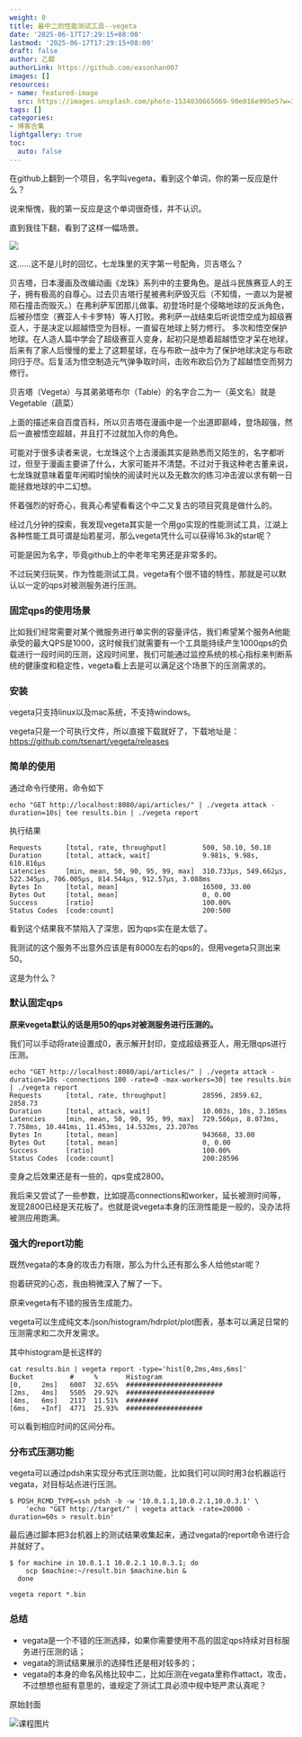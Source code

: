 ```yaml
---
weight: 0
title: 最中二的性能测试工具--vegeta
date: '2025-06-17T17:29:15+08:00'
lastmod: '2025-06-17T17:29:15+08:00'
draft: false
author: 乙醇
authorLink: https://github.com/easonhan007
images: []
resources:
- name: featured-image
  src: https://images.unsplash.com/photo-1534030665069-90e016e995e5?w=300
tags: []
categories:
- 博客合集
lightgallery: true
toc:
  auto: false
---
```




在github上翻到一个项目，名字叫vegeta，看到这个单词，你的第一反应是什么？

说来惭愧，我的第一反应是这个单词很奇怪，并不认识。

直到我往下翻，看到了这样一幅场景。

![](https://camo.githubusercontent.com/faf9be097f4731212debdd24210c750b2dc276d0a17df19c6a8ac026427c09e9/687474703a2f2f666330392e64657669616e746172742e6e65742f667334392f692f323030392f3139382f632f632f73736a325f7665676574615f62795f7472756e6b7332342e6a7067)

这......这不是儿时的回忆，七龙珠里的天字第一号配角，贝吉塔么？

贝吉塔，日本漫画及改编动画《龙珠》系列中的主要角色。是战斗民族赛亚人的王子，拥有极高的自尊心。过去贝吉塔行星被弗利萨毁灭后（不知情，一直以为是被陨石撞击而毁灭。）在弗利萨军团那儿做事。初登场时是个侵略地球的反派角色，后被孙悟空（赛亚人卡卡罗特）等人打败。弗利萨一战结束后听说悟空成为超级赛亚人，于是决定以超越悟空为目标，一直留在地球上努力修行。
多次和悟空保护地球。在人造人篇中学会了超级赛亚人变身，起初只是想着超越悟空才呆在地球，后来有了家人后慢慢的爱上了这颗星球，在与布欧一战中为了保护地球决定与布欧同归于尽。后复活为悟空制造元气弹争取时间，击败布欧后仍为了超越悟空而努力修行。

贝吉塔（Vegeta）与其弟弟塔布尔（Table）的名字合二为一（英文名）就是Vegetable（蔬菜）

上面的描述来自百度百科，所以贝吉塔在漫画中是一个出道即巅峰，登场超强，然后一直被悟空超越，并且打不过就加入你的角色。

可能对于很多读者来说，七龙珠这个上古漫画其实是熟悉而又陌生的，名字都听过，但至于漫画主要讲了什么，大家可能并不清楚。不过对于我这种老古董来说，七龙珠就意味着童年闲暇时愉快的阅读时光以及无数次的练习冲击波以求有朝一日能拯救地球的中二幻想。

怀着强烈的好奇心，我真心希望看看这个中二又复古的项目究竟是做什么的。

经过几分钟的探索，我发现vegeta其实是一个用go实现的性能测试工具，江湖上各种性能工具可谓是灿若星河，那么vegeta凭什么可以获得16.3k的star呢？

可能是因为名字，毕竟github上的中老年宅男还是非常多的。

不过玩笑归玩笑，作为性能测试工具，vegeta有个很不错的特性，那就是可以默认以一定的qps对被测服务进行压测。

### 固定qps的使用场景

比如我们经常需要对某个微服务进行单实例的容量评估，我们希望某个服务A他能承受的最大QPS是1000，这时候我们就需要有一个工具能持续产生1000qps的负载进行一段时间的压测，这段时间里，我们可能通过监控系统的核心指标来判断系统的健康度和稳定性，vegeta看上去是可以满足这个场景下的压测需求的。

### 安装

vegeta只支持linux以及mac系统，不支持windows。

vegeta只是一个可执行文件，所以直接下载就好了，下载地址是：https://github.com/tsenart/vegeta/releases

### 简单的使用

通过命令行使用，命令如下

```
echo "GET http://localhost:8080/api/articles/" | ./vegeta attack -duration=10s| tee results.bin | ./vegeta report
```

执行结果

```
Requests      [total, rate, throughput]         500, 50.10, 50.10
Duration      [total, attack, wait]             9.981s, 9.98s, 610.816µs
Latencies     [min, mean, 50, 90, 95, 99, max]  310.733µs, 549.662µs, 522.345µs, 706.005µs, 814.544µs, 912.57µs, 3.088ms
Bytes In      [total, mean]                     16500, 33.00
Bytes Out     [total, mean]                     0, 0.00
Success       [ratio]                           100.00%
Status Codes  [code:count]                      200:500  
```

看到这个结果我不禁陷入了深思，因为qps实在是太低了。

我测试的这个服务不出意外应该是有8000左右的qps的，但用vegeta只测出来50。

这是为什么？

### 默认固定qps

**原来vegeta默认的话是用50的qps对被测服务进行压测的。**

我们可以手动将rate设置成0，表示解开封印，变成超级赛亚人，用无限qps进行压测。

```
echo "GET http://localhost:8080/api/articles/" | ./vegeta attack -duration=10s -connections 100 -rate=0 -max-workers=30| tee results.bin | ./vegeta report
Requests      [total, rate, throughput]         28596, 2859.62, 2858.73
Duration      [total, attack, wait]             10.003s, 10s, 3.105ms
Latencies     [min, mean, 50, 90, 95, 99, max]  729.566µs, 8.073ms, 7.758ms, 10.441ms, 11.453ms, 14.532ms, 23.207ms
Bytes In      [total, mean]                     943668, 33.00
Bytes Out     [total, mean]                     0, 0.00
Success       [ratio]                           100.00%
Status Codes  [code:count]                      200:28596  

```

变身之后效果还是有一些的，qps变成2800。

我后来又尝试了一些参数，比如提高connections和worker，延长被测时间等，发现2800已经是天花板了。也就是说vegeta本身的压测性能是一般的，没办法将被测应用跑满。

### 强大的report功能

既然vegata的本身的攻击力有限，那么为什么还有那么多人给他star呢？

抱着研究的心态，我由稍微深入了解了一下。

原来vegeta有不错的报告生成能力。

vegeta可以生成纯文本/json/histogram/hdrplot/plot图表，基本可以满足日常的压测需求和二次开发需求。

其中histogram是长这样的

```
cat results.bin | vegeta report -type='hist[0,2ms,4ms,6ms]'
Bucket         #     %       Histogram
[0,     2ms]   6007  32.65%  ########################
[2ms,   4ms]   5505  29.92%  ######################
[4ms,   6ms]   2117  11.51%  ########
[6ms,   +Inf]  4771  25.93%  ###################
```

可以看到相应时间的区间分布。

### 分布式压测功能

vegeta可以通过pdsh来实现分布式压测功能，比如我们可以同时用3台机器运行vegata，对目标站点进行压测。

```
$ PDSH_RCMD_TYPE=ssh pdsh -b -w '10.0.1.1,10.0.2.1,10.0.3.1' \
    'echo "GET http://target/" | vegeta attack -rate=20000 -duration=60s > result.bin'
```

最后通过脚本把3台机器上的测试结果收集起来，通过vegata的report命令进行合并就好了。

```
$ for machine in 10.0.1.1 10.0.2.1 10.0.3.1; do
    scp $machine:~/result.bin $machine.bin &
  done

vegeta report *.bin
```

### 总结

* vegata是一个不错的压测选择，如果你需要使用不高的固定qps持续对目标服务进行压测的话；
* vegata的测试结果展示的选择性还是相对较多的；
* vegata的本身的命名风格比较中二，比如压测在vegata里称作attact，攻击，不过想想也挺有意思的，谁规定了测试工具必须中规中矩严肃认真呢？





原始封面

![课程图片](https://images.unsplash.com/photo-1534030665069-90e016e995e5?w=300)

